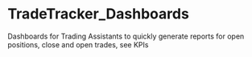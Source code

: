 # TradeTracker_Dashboards
Dashboards for Trading Assistants to quickly generate reports for open positions, close and open trades, see KPIs
